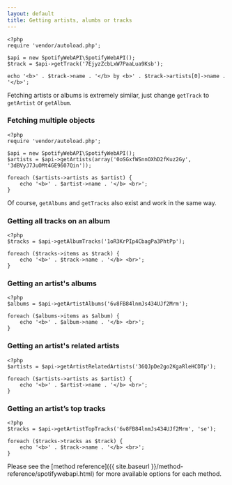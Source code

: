 ```yaml
---
layout: default
title: Getting artists, alumbs or tracks
---
```


    <?php
    require 'vendor/autoload.php';

    $api = new SpotifyWebAPI\SpotifyWebAPI();
    $track = $api->getTrack('7EjyzZcbLxW7PaaLua9Ksb');

    echo '<b>' . $track->name . '</b> by <b>' . $track->artists[0]->name . '</b>';

Fetching artists or albums is extremely similar, just change `getTrack` to `getArtist` or `getAlbum`.

### Fetching multiple objects

    <?php
    require 'vendor/autoload.php';

    $api = new SpotifyWebAPI\SpotifyWebAPI();
    $artists = $api->getArtists(array('0oSGxfWSnnOXhD2fKuz2Gy', '3dBVyJ7JuOMt4GE9607Qin'));

    foreach ($artists->artists as $artist) {
        echo '<b>' . $artist->name . '</b> <br>';
    }

Of course, `getAlbums` and `getTracks` also exist and work in the same way.

### Getting all tracks on an album

    <?php
    $tracks = $api->getAlbumTracks('1oR3KrPIp4CbagPa3PhtPp');

    foreach ($tracks->items as $track) {
        echo '<b>' . $track->name . '</b> <br>';
    }

### Getting an artist's albums

    <?php
    $albums = $api->getArtistAlbums('6v8FB84lnmJs434UJf2Mrm');

    foreach ($albums->items as $album) {
        echo '<b>' . $album->name . '</b> <br>';
    }

### Getting an artist's related artists

    <?php
    $artists = $api->getArtistRelatedArtists('36QJpDe2go2KgaRleHCDTp');

    foreach ($artists->artists as $artist) {
        echo '<b>' . $artist->name . '</b> <br>';
    }

### Getting an artist’s top tracks

    <?php
    $tracks = $api->getArtistTopTracks('6v8FB84lnmJs434UJf2Mrm', 'se');

    foreach ($tracks->tracks as $track) {
        echo '<b>' . $track->name . '</b> <br>';
    }

Please see the [method reference]({{ site.baseurl }}/method-reference/spotifywebapi.html) for more available options for each method.
